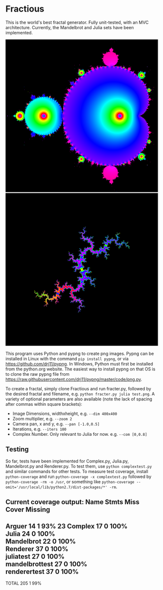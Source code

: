 # Fractious

This is the world's best fractal generator. Fully unit-tested, with an MVC architecture.
Currently, the Mandelbrot and Julia sets have been implemented.

![Mandelbrot](mandelbrot.png?raw=true)
![Julia](julia.png?raw=true)

This program uses Python and pypng to create png images. Pypng can be installed in Linux with
the command `pip install pypng`, or via https://github.com/drj11/pypng.
In Windows, Python must first be installed from the python.org website. The easiest way to install
pypng on that OS is to clone the raw pypng file from https://raw.githubusercontent.com/drj11/pypng/master/code/png.py.

To create a fractal, simply clone Fractious and run fracter.py, followed by the desired fractal and filename,
e.g. `python fracter.py julia test.png`. A variety of optional parameters are also available
(note the lack of spacing after commas within square brackets):

* Image Dimensions, widthxheight, e.g. `--dim 400x400`
* Zoom multiplier, e.g. `--zoom 2`
* Camera pan, x and y, e.g. `--pan [-1.0,0.5]`
* Iterations, e.g. `--iters 100`
* Complex Number. Only relevant to Julia for now. e.g. `--com [0,0.8]`

## Testing

So far, tests have been implemented for Complex.py, Julia.py, Mandelbrot.py and Renderer.py. To test them, use `python complextest.py` and similar commands
for other tests. To measure test coverage, install `python-coverage` and run `python-coverage -x complextest.py` followed by `python-coverage -rm -o /usr`,
or something like `python-coverage --omit='/usr/local/lib/python2.7/dist-packages/*' -rm`.

Current coverage output:
Name             Stmts   Miss  Cover   Missing
----------------------------------------------
Arguer              14      1    93%   23
Complex             17      0   100%   
Julia               24      0   100%   
Mandelbrot          22      0   100%   
Renderer            37      0   100%   
juliatest           27      0   100%   
mandelbrottest      27      0   100%   
renderertest        37      0   100%   
----------------------------------------------
TOTAL              205      1    99%   

